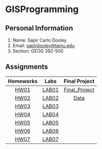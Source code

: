 # GISProgramming

## Personal Information
1. Name: Sapir Carlo Dooley
2. Email: sapirdooley@tamu.edu
3. Section: GEOG 392-500

## Assignments
Homeworks | Labs | Final Project
:-----: | :-----: | :-----: |
[HW01](Homeworks/HW01) | [LAB01](Labs/Lab01) | [Final_Project](Final_Project/Final_Report)
[HW02](Homeworks/HW02) | [LAB02](Labs/Lab02) | [Data](Final_Project/Data)
[HW03](Homeworks/HW03) | [LAB03](Labs/Lab03) |
[HW04](Homeworks/HW04) | [LAB04](Labs/Lab04) 
[HW05](Homeworks/HW05) | [LAB05](Labs/Lab05)
[HW06](Homeworks/HW06) | [LAB06](Labs/Lab06)
[HW07](Homeworks/HW07) | [LAB07](Labs/Lab07)

